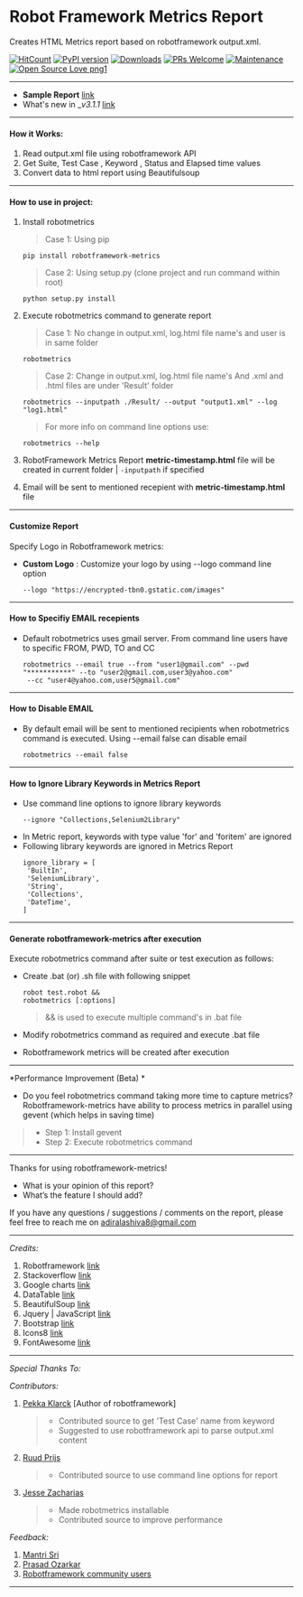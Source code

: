 # Robot Framework Metrics Report

Creates HTML Metrics report based on robotframework output.xml.

[![HitCount](http://hits.dwyl.io/adiralashiva8/robotframework-metrics.svg)](http://hits.dwyl.io/adiralashiva8/robotframework-metrics)
[![PyPI version](https://badge.fury.io/py/robotframework-metrics.svg)](https://badge.fury.io/py/robotframework-metrics)
[![Downloads](https://pepy.tech/badge/robotframework-metrics)](https://pepy.tech/project/robotframework-metrics)
[![PRs Welcome](https://img.shields.io/badge/PRs-welcome-brightgreen.svg?style=flat-square)](http://makeapullrequest.com)
[![Maintenance](https://img.shields.io/badge/Maintained%3F-yes-green.svg)](https://GitHub.com/Naereen/StrapDown.js/graphs/commit-activity)
[![Open Source Love png1](https://badges.frapsoft.com/os/v1/open-source.png?v=103)](https://github.com/ellerbrock/open-source-badges/)

---
 - __Sample Report__ [link](https://robotframework-metrics.netlify.com/)
 - What's new in __v3.1.1_ [link](https://github.com/adiralashiva8/robotframework-metrics/releases/tag/v3.1.1)

---

#### How it Works:

1. Read output.xml file using robotframework API
2. Get Suite, Test Case , Keyword , Status and Elapsed time values
3. Convert data to html report using Beautifulsoup

---

#### How to use in project:

1. Install robotmetrics 

    > Case 1: Using pip
    ```
    pip install robotframework-metrics
    ```
    > Case 2: Using setup.py (clone project and run command within root)
    ```
    python setup.py install
    ```

2. Execute robotmetrics command to generate report

    > Case 1: No change in output.xml, log.html file name's and user is in same folder
    ```
    robotmetrics
    ```
    > Case 2: Change in output.xml, log.html file name's And .xml and .html files are under 'Result' folder
    ```
    robotmetrics --inputpath ./Result/ --output "output1.xml" --log "log1.html"
    ```

    > For more info on command line options use:

    ```
    robotmetrics --help
    ```
    
3. RobotFramework Metrics Report __metric-timestamp.html__ file will be created in current folder | `-inputpath` if specified

4. Email will be sent to mentioned recepient with __metric-timestamp.html__ file

---

#### Customize Report

Specify Logo in Robotframework metrics: 

 - __Custom Logo__ : Customize your logo by using --logo command line option

     ```
     --logo "https://encrypted-tbn0.gstatic.com/images"
     ```
---
#### How to Specifiy EMAIL recepients
 - Default robotmetrics uses gmail server. From command line users have to specific FROM, PWD, TO and CC

    ```
    robotmetrics --email true --from "user1@gmail.com" --pwd "***********" --to "user2@gmail.com,user3@yahoo.com"
     --cc "user4@yahoo.com,user5@gmail.com" 
    
    ``` 

---
#### How to Disable EMAIL
 - By default email will be sent to mentioned recipients when robotmetrics command is executed. Using --email false can disable email

    ```
    robotmetrics --email false
    ```

---

#### How to Ignore Library Keywords in Metrics Report
 - Use command line options to ignore library keywords
    ``` 
    --ignore "Collections,Selenium2Library"
    ```
 - In Metric report, keywords with type value 'for' and 'foritem' are ignored
 - Following library keywords are ignored in Metrics Report
    ```
    ignore_library = [
     'BuiltIn',
     'SeleniumLibrary',
     'String',
     'Collections',
     'DateTime',
    ] 
    ``` 
---

#### Generate robotframework-metrics after execution

Execute robotmetrics command after suite or test execution as follows:

 - Create .bat (or) .sh file with following snippet

    ```
    robot test.robot &&
    robotmetrics [:options]
    ```

    > && is used to execute multiple command's in .bat file

  - Modify robotmetrics command as required and execute .bat file
  
  - Robotframework metrics will be created after execution

---

*Performance Improvement (Beta) *

 - Do you feel robotmetrics command taking more time to capture metrics? Robotframework-metrics have ability to process metrics in parallel using gevent (which helps in saving time)
 > - Step 1: Install gevent
 > - Step 2: Execute robotmetrics command

---

Thanks for using robotframework-metrics!

 - What is your opinion of this report?
 - What’s the feature I should add?

If you have any questions / suggestions / comments on the report, please feel free to reach me on adiralashiva8@gmail.com  

---

*Credits:*

1. Robotframework [link](https://robot-framework.readthedocs.io/en/v3.0.4/autodoc/robot.result.html)
2. Stackoverflow [link](http://stackoverflow.com)
3. Google charts [link](https://developers.google.com/chart/)
4. DataTable [link](https://datatables.net/examples/basic_init/table_sorting.html)
5. BeautifulSoup [link](http://beautiful-soup-4.readthedocs.io)
6. Jquery | JavaScript [link](https://www.jqueryscript.net)
7. Bootstrap [link](http://getbootstrap.com/docs/4.1/examples/dashboard/)
8. Icons8 [link](https://icons8.com/)
9. FontAwesome [link](https://fontawesome.com)

---

*Special Thanks To:*

*Contributors:*

1. [Pekka Klarck](https://www.linkedin.com/in/pekkaklarck/) [Author of robotframework]
    > - Contributed source to get 'Test Case' name from keyword 
    > - Suggested to use robotframework api to parse output.xml content 

2. [Ruud Prijs](https://www.linkedin.com/in/ruudprijs/)
    > - Contributed source to use command line options for report

3. [Jesse Zacharias](https://www.linkedin.com/in/jesse-zacharias-7926ba50/)
    > - Made robotmetrics installable
    > - Contributed source to improve performance

*Feedback:*

1. [Mantri Sri](https://www.linkedin.com/in/mantri-sri-4a0196133/)
2. [Prasad Ozarkar](https://www.linkedin.com/in/prasad-ozarkar-b4a61017/)
3. [Robotframework community users](https://groups.google.com/forum/#!forum/robotframework-users)

---
